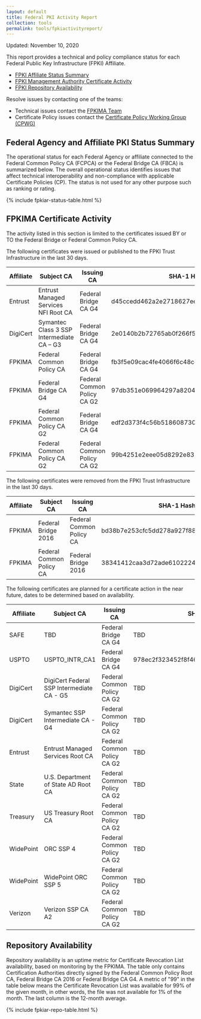 ```yaml
---
layout: default 
title: Federal PKI Activity Report
collection: tools
permalink: tools/fpkiactivityreport/
---
```


Updated: November 10, 2020

This report provides a technical and policy compliance status for each Federal Public Key Infrastructure (FPKI) Affiliate.

- [FPKI Affiliate Status Summary](#fpki-affiliate-status-summary)
- [FPKI Management Authority Certificate Activity](#fpkima-certificate-activity)
- [FPKI Repository Availability](#repository-availability)

Resolve issues by contacting one of the teams:  

- Technical issues contact the [FPKIMA Team](mailto:fpki-help@gsa.gov) 
- Certificate Policy issues contact the [Certificate Policy Working Group (CPWG)](mailto:fpkipa_cpwg@listserv.gsa.gov)  

## Federal Agency and Affiliate PKI Status Summary
The operational status for each Federal Agency or affiliate connected to the Federal Common Policy CA (FCPCA) or the Federal Bridge CA (FBCA) is summarized below. The overall operational status identifies issues that affect technical interoperability and non-compliance with applicable Certificate Policies (CP). The status is not used for any other purpose such as ranking or rating.

{% include fpkiar-status-table.html %}

## FPKIMA Certificate Activity
The activity listed in this section is limited to the certificates issued BY or TO the Federal Bridge or Federal Common Policy CA.

The following certificates were issued or published to the FPKI Trust Infrastructure in the last 30 days.

| Affiliate | Subject CA | Issuing CA | SHA-1 Hash | Issued Date |
| --------- | ---------- | ---------- | ------ | ------ |
| Entrust | Entrust Managed Services NFI Root CA | Federal Bridge CA G4 | d45ccedd462a2e2718627eeb6e013fc0a0dc6940 | 10/29/2020 |
| DigiCert | Symantec Class 3 SSP Intermediate CA – G3 | Federal Bridge CA G4 | 2e0140b2b72765ab0f266f57562c3cfd33fd5eb2 | 10/22/2020 |
| FPKIMA | Federal Common Policy CA  | Federal Bridge CA G4 | fb3f5e09cac4fe4066f6c48cce31feca02fea677 | 10/13/2020 |
| FPKIMA | Federal Bridge CA G4 | Federal Common Policy CA G2 | 97db351e069964297a82040eb760c9cc1d74ba33 | 10/15/2020 - Issued (not published) |
| FPKIMA | Federal Common Policy CA G2 | Federal Bridge CA G4 | edf2d373f4c56b5186087300638e3c5660c9a090 | 10/15/2020 - Issued (not published) |
| FPKIMA | Federal Common Policy CA G2 | Federal Common Policy CA G2 | 99b4251e2eee05d8292e8397a90165293d116028 | 10/14/2020 - Establish |

The following certificates were removed from the FPKI Trust Infrastructure in the last 30 days.

| Affiliate | Subject CA | Issuing CA | SHA-1 Hash | Expiration Date |
| --------- | ---------- | ---------- | ------ | ------ |
| FPKIMA | Federal Bridge 2016 | Federal Common Policy CA | bd38b7e253cfc5dd278a927f88833fb44c6af03a | 10/13/20 - Revoked |
| FPKIMA | Federal Common Policy CA | Federal Bridge 2016 | 38341412caa3d72ade61022240411444d21b1de9 | 10/13/20 - Revoked |

The following certificates are planned for a certificate action in the near future, dates to be determined based on availability.

| Affiliate | Subject CA | Issuing CA | SHA-1 Hash | Expiration Date | Action |
| --------- | ---------- | ---------- | ---------- | ---------- | -------- |
| SAFE | TBD | Federal Bridge CA G4 | TBD | TBD | Issue - 11/12/2020 |
| USPTO | USPTO_INTR_CA1 | Federal Bridge CA G4 | 978ec2f323452f8f46932b8550663d68b6e96af7 | 12/12/2022 | Re-issue 11/12/2020 |
| DigiCert | DigiCert Federal SSP Intermediate CA - G5 | Federal Common Policy CA G2 | TBD | 12/13/2028 | Issue – 11/18/2020 |
| DigiCert | Symantec SSP Intermediate CA - G4 | Federal Common Policy CA G2 | TBD | 11/12/2024 | Issue – 11/18/2020 |
| Entrust | Entrust Managed Services Root CA | Federal Common Policy CA G2 | TBD | 8/14/2029 | Issue – 11/18/2020 |
| State | U.S. Department of State AD Root CA | Federal Common Policy CA G2 | TBD | 11/18/2023 | Issue – 11/18/2020 |
| Treasury | US Treasury Root CA | Federal Common Policy CA G2 | TBD | 8/14/2022 | Issue – 11/18/20 |
| WidePoint | ORC SSP 4 | Federal Common Policy CA G2 | TBD | 1/21/2024 | Issue – 11/18/20 |
| WidePoint | WidePoint ORC SSP 5 | Federal Common Policy CA G2 | TBD | 11/18/2030 | Issue – 11/18/20 |
| Verizon | Verizon SSP CA A2 | Federal Common Policy CA G2 | TBD | 12/6/2026 | Issue – 11/18/20 |

 

## Repository Availability 
Repository availability is an uptime metric for Certificate Revocation List availability, based on monitoring by the FPKIMA. The table only contains Certification Authorities directly signed by the Federal Common Policy Root CA, Federal Bridge CA 2016 or Federal Bridge CA G4. A metric of "99" in the table below means the Certificate Revocation List was available for 99% of the given month, in other words, the file was not available for 1% of the month. The last column is the 12-month average.

{% include fpkiar-repo-table.html %}

